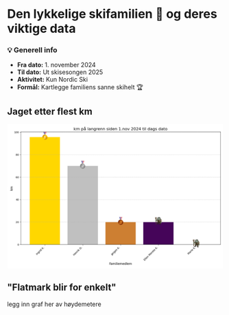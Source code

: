 # Den lykkelige skifamilien 🩷 og deres viktige data

### 💡 Generell info
- **Fra dato:** 1. november 2024
- **Til dato:** Ut skisesongen 2025
- **Aktivitet:** Kun Nordic Ski
- **Formål:** Kartlegge familiens sanne skihelt 🏆

## Jaget etter flest km
![Nordic Ski Distance Bar Chart](data/nordic_ski_bar_chart.png)

## "Flatmark blir for enkelt"
legg inn graf her av høydemetere